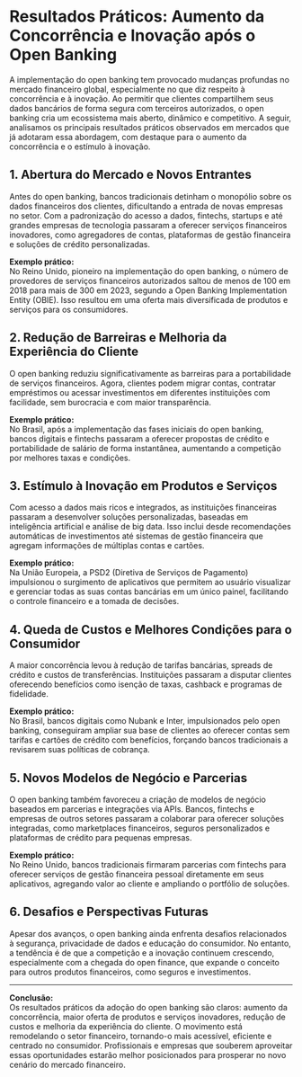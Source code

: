 # Resultados Práticos: Aumento da Concorrência e Inovação após o Open Banking

A implementação do open banking tem provocado mudanças profundas no mercado financeiro global, especialmente no que diz respeito à concorrência e à inovação. Ao permitir que clientes compartilhem seus dados bancários de forma segura com terceiros autorizados, o open banking cria um ecossistema mais aberto, dinâmico e competitivo. A seguir, analisamos os principais resultados práticos observados em mercados que já adotaram essa abordagem, com destaque para o aumento da concorrência e o estímulo à inovação.

## 1. Abertura do Mercado e Novos Entrantes

Antes do open banking, bancos tradicionais detinham o monopólio sobre os dados financeiros dos clientes, dificultando a entrada de novas empresas no setor. Com a padronização do acesso a dados, fintechs, startups e até grandes empresas de tecnologia passaram a oferecer serviços financeiros inovadores, como agregadores de contas, plataformas de gestão financeira e soluções de crédito personalizadas.

**Exemplo prático:**  
No Reino Unido, pioneiro na implementação do open banking, o número de provedores de serviços financeiros autorizados saltou de menos de 100 em 2018 para mais de 300 em 2023, segundo a Open Banking Implementation Entity (OBIE). Isso resultou em uma oferta mais diversificada de produtos e serviços para os consumidores.

## 2. Redução de Barreiras e Melhoria da Experiência do Cliente

O open banking reduziu significativamente as barreiras para a portabilidade de serviços financeiros. Agora, clientes podem migrar contas, contratar empréstimos ou acessar investimentos em diferentes instituições com facilidade, sem burocracia e com maior transparência.

**Exemplo prático:**  
No Brasil, após a implementação das fases iniciais do open banking, bancos digitais e fintechs passaram a oferecer propostas de crédito e portabilidade de salário de forma instantânea, aumentando a competição por melhores taxas e condições.

## 3. Estímulo à Inovação em Produtos e Serviços

Com acesso a dados mais ricos e integrados, as instituições financeiras passaram a desenvolver soluções personalizadas, baseadas em inteligência artificial e análise de big data. Isso inclui desde recomendações automáticas de investimentos até sistemas de gestão financeira que agregam informações de múltiplas contas e cartões.

**Exemplo prático:**  
Na União Europeia, a PSD2 (Diretiva de Serviços de Pagamento) impulsionou o surgimento de aplicativos que permitem ao usuário visualizar e gerenciar todas as suas contas bancárias em um único painel, facilitando o controle financeiro e a tomada de decisões.

## 4. Queda de Custos e Melhores Condições para o Consumidor

A maior concorrência levou à redução de tarifas bancárias, spreads de crédito e custos de transferências. Instituições passaram a disputar clientes oferecendo benefícios como isenção de taxas, cashback e programas de fidelidade.

**Exemplo prático:**  
No Brasil, bancos digitais como Nubank e Inter, impulsionados pelo open banking, conseguiram ampliar sua base de clientes ao oferecer contas sem tarifas e cartões de crédito com benefícios, forçando bancos tradicionais a revisarem suas políticas de cobrança.

## 5. Novos Modelos de Negócio e Parcerias

O open banking também favoreceu a criação de modelos de negócio baseados em parcerias e integrações via APIs. Bancos, fintechs e empresas de outros setores passaram a colaborar para oferecer soluções integradas, como marketplaces financeiros, seguros personalizados e plataformas de crédito para pequenas empresas.

**Exemplo prático:**  
No Reino Unido, bancos tradicionais firmaram parcerias com fintechs para oferecer serviços de gestão financeira pessoal diretamente em seus aplicativos, agregando valor ao cliente e ampliando o portfólio de soluções.

## 6. Desafios e Perspectivas Futuras

Apesar dos avanços, o open banking ainda enfrenta desafios relacionados à segurança, privacidade de dados e educação do consumidor. No entanto, a tendência é de que a competição e a inovação continuem crescendo, especialmente com a chegada do open finance, que expande o conceito para outros produtos financeiros, como seguros e investimentos.

---

**Conclusão:**  
Os resultados práticos da adoção do open banking são claros: aumento da concorrência, maior oferta de produtos e serviços inovadores, redução de custos e melhoria da experiência do cliente. O movimento está remodelando o setor financeiro, tornando-o mais acessível, eficiente e centrado no consumidor. Profissionais e empresas que souberem aproveitar essas oportunidades estarão melhor posicionados para prosperar no novo cenário do mercado financeiro.